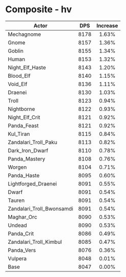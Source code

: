 # Composite - hv
| Actor | DPS | Increase |
|---|:---:|:---:|
|Mechagnome|8178|1.63%|
|Gnome|8157|1.36%|
|Goblin|8155|1.34%|
|Human|8153|1.32%|
|Night_Elf_Haste|8143|1.20%|
|Blood_Elf|8140|1.15%|
|Void_Elf|8136|1.11%|
|Draenei|8130|1.03%|
|Troll|8123|0.94%|
|Nightborne|8122|0.93%|
|Night_Elf_Crit|8121|0.92%|
|Panda_Feast|8121|0.92%|
|Kul_Tiran|8115|0.84%|
|Zandalari_Troll_Paku|8113|0.82%|
|Dark_Iron_Dwarf|8110|0.78%|
|Panda_Mastery|8108|0.76%|
|Worgen|8104|0.71%|
|Panda_Haste|8095|0.60%|
|Lightforged_Draenei|8091|0.55%|
|Dwarf|8091|0.54%|
|Tauren|8091|0.54%|
|Zandalari_Troll_Bwonsamdi|8091|0.54%|
|Maghar_Orc|8090|0.53%|
|Undead|8090|0.53%|
|Panda_Crit|8086|0.49%|
|Zandalari_Troll_Kimbul|8085|0.47%|
|Panda_Vers|8076|0.36%|
|Vulpera|8048|0.01%|
|Base|8047|0.00%|
